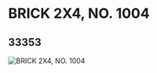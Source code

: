 # BRICK 2X4, NO. 1004
## 33353
![BRICK 2X4, NO. 1004](https://lc-www-live-s.legocdn.com/media/bricks/5/2/6186611.jpg)